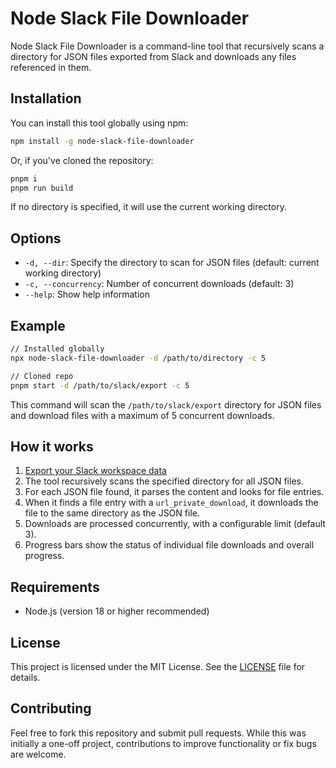 # Node Slack File Downloader

Node Slack File Downloader is a command-line tool that recursively scans a directory for JSON files exported from Slack and downloads any files referenced in them.

## Installation

You can install this tool globally using npm:
```bash
npm install -g node-slack-file-downloader
```

Or, if you've cloned the repository:
```bash
pnpm i
pnpm run build
```

If no directory is specified, it will use the current working directory.


## Options

- `-d, --dir`: Specify the directory to scan for JSON files (default: current working directory)
- `-c, --concurrency`: Number of concurrent downloads (default: 3)
- `--help`: Show help information

## Example

```bash
// Installed globally
npx node-slack-file-downloader -d /path/to/directory -c 5

// Cloned repo
pnpm start -d /path/to/slack/export -c 5 
```

This command will scan the `/path/to/slack/export` directory for JSON files and download files with a maximum of 5 concurrent downloads.

## How it works

1. [Export your Slack workspace data](https://slack.com/help/articles/201658943-Export-your-workspace-data)
2. The tool recursively scans the specified directory for all JSON files.
3. For each JSON file found, it parses the content and looks for file entries.
4. When it finds a file entry with a `url_private_download`, it downloads the file to the same directory as the JSON file.
5. Downloads are processed concurrently, with a configurable limit (default 3).
6. Progress bars show the status of individual file downloads and overall progress.

## Requirements

- Node.js (version 18 or higher recommended)

## License

This project is licensed under the MIT License. See the [LICENSE](LICENSE) file for details.

## Contributing

Feel free to fork this repository and submit pull requests. While this was initially a one-off project, contributions to improve functionality or fix bugs are welcome.

